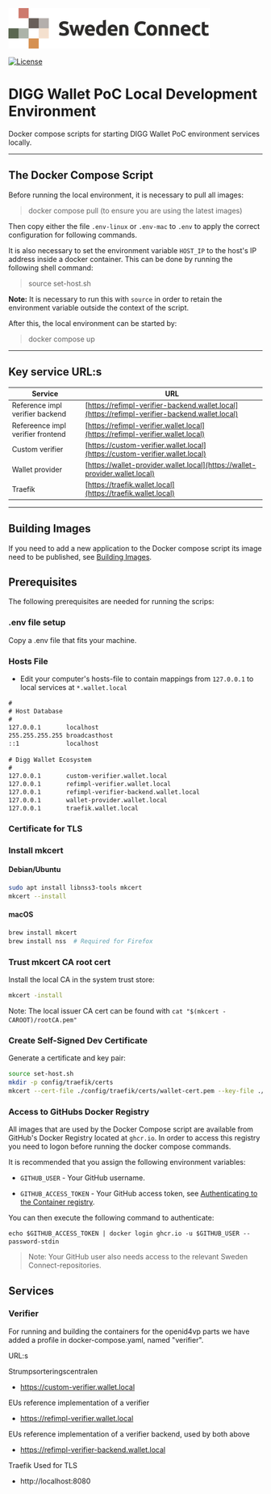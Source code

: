 ![Logo](https://raw.githubusercontent.com/swedenconnect/technical-framework/master/img/sweden-connect.png)

[![License](https://img.shields.io/badge/License-Apache%202.0-blue.svg)](https://opensource.org/licenses/Apache-2.0)

# DIGG Wallet PoC Local Development Environment

Docker compose scripts for starting DIGG Wallet PoC environment services locally.

---

## The Docker Compose Script

Before running the local environment, it is necessary to pull all images:

> docker compose pull (to ensure you are using the latest images)

Then copy either the file `.env-linux` or `.env-mac` to `.env` to apply the correct configuration for following commands.

It is also necessary to set the environment variable `HOST_IP` to the host's IP address inside a docker container.
This can be done by running the following shell command:

> source set-host.sh

**Note:** It is necessary to run this with `source` in order to retain the environment variable outside the context of the script.

After this, the local environment can be started by:

> docker compose up

---

## Key service URL:s

| Service                           | URL                                                                                            |
|-----------------------------------|------------------------------------------------------------------------------------------------|
| Reference impl verifier backend   | [https://refimpl-verifier-backend.wallet.local](https://refimpl-verifier-backend.wallet.local) |
| Refereence impl verifier frontend | [https://refimpl-verifier.wallet.local](https://refimpl-verifier.wallet.local)                 |
| Custom verifier                   | [https://custom-verifier.wallet.local](https://custom-verifier.wallet.local)                   |
| Wallet provider                   | [https://wallet-provider.wallet.local](https://wallet-provider.wallet.local)                   |
| Traefik                           | [https://traefik.wallet.local](https://traefik.wallet.local)                                   |

---

## Building Images

If you need to add a new application to the Docker compose script its image need to be published, see
[Building Images](building-images.md).

## Prerequisites

The following prerequisites are needed for running the scrips:

### .env file setup

Copy a .env file that fits your machine.

### Hosts File

- Edit your computer's hosts-file to contain mappings from `127.0.0.1`
  to local services at `*.wallet.local`

```
#
# Host Database
#
127.0.0.1       localhost
255.255.255.255 broadcasthost
::1             localhost

# Digg Wallet Ecosystem
#
127.0.0.1       custom-verifier.wallet.local
127.0.0.1       refimpl-verifier.wallet.local
127.0.0.1       refimpl-verifier-backend.wallet.local
127.0.0.1       wallet-provider.wallet.local
127.0.0.1       traefik.wallet.local
```

### Certificate for TLS

### Install mkcert

#### Debian/Ubuntu

```sh
sudo apt install libnss3-tools mkcert
mkcert --install
```

#### macOS

```sh
brew install mkcert
brew install nss  # Required for Firefox
```

### Trust mkcert CA root cert

Install the local CA in the system trust store:

```sh
mkcert -install
```

Note: The local issuer CA cert can be found with `cat "$(mkcert -CAROOT)/rootCA.pem"`

### Create Self-Signed Dev Certificate

Generate a certificate and key pair:

```sh
source set-host.sh
mkdir -p config/traefik/certs
mkcert --cert-file ./config/traefik/certs/wallet-cert.pem --key-file ./config/traefik/certs/wallet-key.pem "*.wallet.local" localhost 127.0.0.1 ::1
```


### Access to GitHubs Docker Registry

All images that are used by the Docker Compose script are available from GitHub's Docker Registry
located at `ghcr.io`. In order to access this registry you need to logon before running the
docker compose commands.

It is recommended that you assign the following environment variables:

- `GITHUB_USER` - Your GitHub username.

- `GITHUB_ACCESS_TOKEN` - Your GitHub access token, see [Authenticating to the Container registry](https://docs.github.com/en/packages/working-with-a-github-packages-registry/working-with-the-container-registry#authenticating-to-the-container-registry).

You can then execute the following command to authenticate:

```
echo $GITHUB_ACCESS_TOKEN | docker login ghcr.io -u $GITHUB_USER --password-stdin
```

> Note: Your GitHub user also needs access to the relevant Sweden Connect-repositories.


## Services

### Verifier

For running and building the containers for the openid4vp parts we have added a profile in docker-compose.yaml, named "verifier".

URL:s

Strumpsorteringscentralen
- https://custom-verifier.wallet.local

EUs reference implementation of a verifier
- https://refimpl-verifier.wallet.local

EUs reference implementation of a verifier backend, used by both above
- https://refimpl-verifier-backend.wallet.local

Traefik
Used for TLS
- http://localhost:8080
